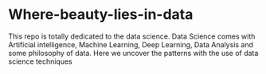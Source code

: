 # Where-beauty-lies-in-data
This repo is totally dedicated to the data science. Data Science comes with Artificial intelligence, Machine Learning, Deep Learning, Data Analysis and some philosophy of data. Here we uncover the patterns with the use of data science techniques 

